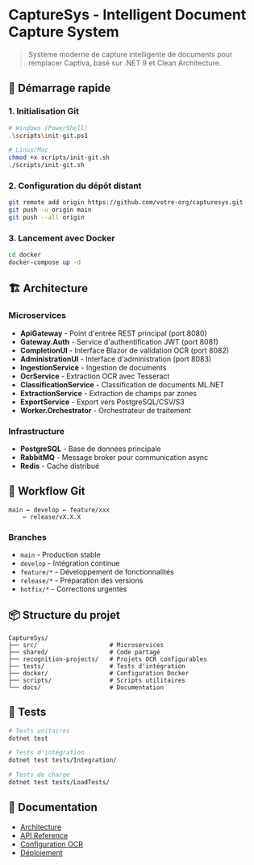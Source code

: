 # CaptureSys - Intelligent Document Capture System

> Système moderne de capture intelligente de documents pour remplacer Captiva, basé sur .NET 9 et Clean Architecture.

## 🚀 Démarrage rapide

### 1. Initialisation Git

```bash
# Windows (PowerShell)
.\scripts\init-git.ps1

# Linux/Mac
chmod +x scripts/init-git.sh
./scripts/init-git.sh
```

### 2. Configuration du dépôt distant

```bash
git remote add origin https://github.com/votre-org/capturesys.git
git push -u origin main
git push --all origin
```

### 3. Lancement avec Docker

```bash
cd docker
docker-compose up -d
```

## 🏗️ Architecture

### Microservices
- **ApiGateway** - Point d'entrée REST principal (port 8080)
- **Gateway.Auth** - Service d'authentification JWT (port 8081)
- **CompletionUI** - Interface Blazor de validation OCR (port 8082)  
- **AdministrationUI** - Interface d'administration (port 8083)
- **IngestionService** - Ingestion de documents
- **OcrService** - Extraction OCR avec Tesseract
- **ClassificationService** - Classification de documents ML.NET
- **ExtractionService** - Extraction de champs par zones
- **ExportService** - Export vers PostgreSQL/CSV/S3
- **Worker.Orchestrator** - Orchestrateur de traitement

### Infrastructure
- **PostgreSQL** - Base de données principale
- **RabbitMQ** - Message broker pour communication async
- **Redis** - Cache distribué

## 🌿 Workflow Git

```
main ← develop ← feature/xxx
    ← release/vX.X.X
```

### Branches
- `main` - Production stable
- `develop` - Intégration continue  
- `feature/*` - Développement de fonctionnalités
- `release/*` - Préparation des versions
- `hotfix/*` - Corrections urgentes

## 📦 Structure du projet

```
CaptureSys/
├── src/                    # Microservices
├── shared/                 # Code partagé
├── recognition-projects/   # Projets OCR configurables
├── tests/                  # Tests d'intégration
├── docker/                 # Configuration Docker
├── scripts/                # Scripts utilitaires
└── docs/                   # Documentation
```

## 🧪 Tests

```bash
# Tests unitaires
dotnet test

# Tests d'intégration
dotnet test tests/Integration/

# Tests de charge
dotnet test tests/LoadTests/
```

## 📖 Documentation

- [Architecture](docs/architecture.md)
- [API Reference](docs/api/)
- [Configuration OCR](docs/ocr-setup.md)
- [Déploiement](docs/deployment.md)
